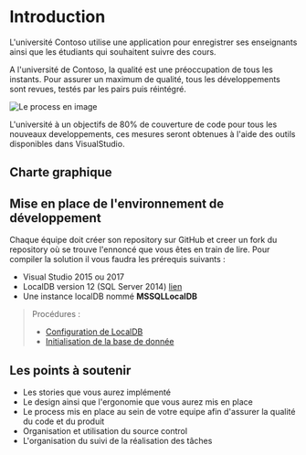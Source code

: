 Introduction
====

L'université Contoso utilise une application pour enregistrer ses enseignants ainsi que les étudiants qui souhaitent suivre des cours.

A l'université de Contoso, la qualité est une préoccupation de tous les instants. Pour assurer un maximum de qualité, tous les développements sont revues, testés par les pairs puis réintégré.

![Le process en image](https://g.gravizo.com/svg?digraph%20G%20{node%20[shape=];Dev->"Code%20Review"->QA->Integration})

L'université à un objectifs de 80% de couverture de code pour tous les nouveaux developpements, ces mesures seront obtenues à l'aide des outils disponibles dans VisualStudio.

## Charte graphique

## Mise en place de l'environnement de développement
Chaque équipe doit créer son repository sur GitHub et creer un fork du repository où se trouve l'ennoncé que vous êtes en train de lire.
Pour compiler la solution il vous faudra les prérequis suivants :
* Visual Studio 2015 ou 2017
* LocalDB version 12 (SQL Server 2014) [lien](https://download.microsoft.com/download/E/A/E/EAE6F7FC-767A-4038-A954-49B8B05D04EB/LocalDB%2064BIT/SqlLocalDB.msi)
* Une instance localDB nommé **MSSQLLocalDB**

> Procédures :
> * [Configuration de LocalDB](subject/setupEnvironment/LocalDBSetup.MD)
> * [Initialisation de la base de donnée](subject/setupEnvironment/DatabaseSetup.MD)


## Les points à soutenir
* Les stories que vous aurez implémenté
* Le design ainsi que l'ergonomie que vous aurez mis en place
* Le process mis en place au sein de votre equipe afin d'assurer la qualité du code et du produit
* Organisation et utilisation du source control
* L'organisation du suivi de la réalisation des tâches


